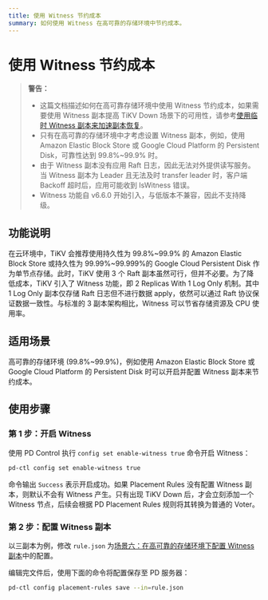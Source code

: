 ```yaml
---
title: 使用 Witness 节约成本
summary: 如何使用 Witness 在高可靠的存储环境中节约成本。
---
```


# 使用 Witness 节约成本

> **警告：**
>
> - 这篇文档描述如何在高可靠存储环境中使用 Witness 节约成本，如果需要使用 Witness 副本提高 TiKV Down 场景下的可用性，请参考[使用临时 Witness 副本来加速副本恢复](/use-witness-to-speed-up-failover.md)。
> - 只有在高可靠的存储环境中才考虑设置 Witness 副本，例如，使用 Amazon Elastic Block Store 或 Google Cloud Platform 的 Persistent Disk，可靠性达到 99.8%~99.9% 时。
> - 由于 Witness 副本没有应用 Raft 日志，因此无法对外提供读写服务。当 Witness 副本为 Leader 且无法及时 transfer leader 时，客户端 Backoff 超时后，应用可能收到 IsWitness 错误。
> - Witness 功能自 v6.6.0 开始引入，与低版本不兼容，因此不支持降级。

## 功能说明

在云环境中，TiKV 会推荐使用持久性为 99.8%~99.9% 的 Amazon Elastic Block Store 或持久性为 99.99%~99.999%的 Google Cloud Persistent Disk 作为单节点存储。此时，TiKV 使用 3 个 Raft 副本虽然可行，但并不必要。为了降低成本，TiKV 引入了 Witness 功能，即 2 Replicas With 1 Log Only 机制。其中 1 Log Only 副本仅存储 Raft 日志但不进行数据 apply，依然可以通过 Raft 协议保证数据一致性。与标准的 3 副本架构相比，Witness 可以节省存储资源及 CPU 使用率。

## 适用场景

高可靠的存储环境 (99.8%~99.9%)，例如使用 Amazon Elastic Block Store 或 Google Cloud Platform 的 Persistent Disk 时可以开启并配置 Witness 副本来节约成本。

## 使用步骤

### 第 1 步：开启 Witness

使用 PD Control 执行 `config set enable-witness true` 命令开启 Witness：

```bash
pd-ctl config set enable-witness true
```

命令输出 `Success` 表示开启成功。如果 Placement Rules 没有配置 Witness 副本，则默认不会有 Witness 产生。只有出现 TiKV Down 后，才会立刻添加一个 Witness 节点，后续会根据 PD Placement Rules 规则将其转换为普通的 Voter。

### 第 2 步：配置 Witness 副本

以三副本为例，修改 `rule.json` 为[场景六：在高可靠的存储环境下配置 Witness 副本](/configure-placement-rules.md#场景六在高可靠的存储环境下配置-witness-副本)中的配置。

编辑完文件后，使用下面的命令将配置保存至 PD 服务器：

```bash
pd-ctl config placement-rules save --in=rule.json
```